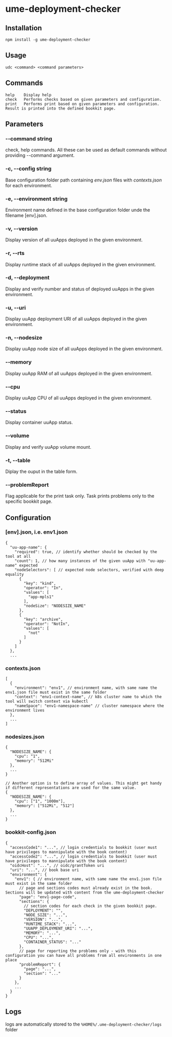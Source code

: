 # ume-deployment-checker

## Installation
```
npm install -g ume-deployment-checker
```

## Usage
```
udc <command> <command parameters>
```

## Commands
```
help    Display help
check   Performs checks based on given parameters and configuration.
print   Performs print based on given parameters and configuration. Result is printed into the defined bookkit page.
```

## Parameters

### --command string           
check, help commands. All these can be used as default commands without providing --command argument.

### -c, --config string        
Base configuration folder path containing *env.json* files with *contexts.json* for each environment.

### -e, --environment string   
Environment name defined in the base configuration folder unde the filename [env].json.

### -v, --version              
Display version of all uuApps deployed in the given environment.

### -r, --rts                  
Display runtime stack of all uuApps deployed in the given environment.

### -d, --deployment           
Display and verify number and status of deployed uuApps in the given environment.

### -u, --uri                  
Display uuApp deployment URI of all uuApps deployed in the given environment.

### -n, --nodesize             
Display uuApp node size of all uuApps deployed in the given environment.

### --memory                   
Display uuApp RAM of all uuApps deployed in the given environment.

### --cpu                      
Display uuApp CPU of all uuApps deployed in the given environment.

### --status
Display container uuApp status.

### --volume
Display and verify uuApp volume mount.

### -t, --table               
Diplay the ouput in the table form.

### --problemReport
Flag applicable for the print task only. Task prints problems only to the specific bookkit page.

## Configuration

### [env].json, i.e. env1.json
```
{
  "uu-app-name": {
    "required": true, // identify whether should be checked by the tool at all
    "count": 1, // how many instances of the given uuApp with "uu-app-name" expected 
    "nodeSelectors": [ // expected node selectors, verified with deep equality
      {
        "key": "kind",
        "operator": "In",
        "values": [
          "app-mpls1"
        ],
        "nodeSize": "NODESIZE_NAME"  
      },
      {
        "key": "archive",
        "operator": "NotIn",
        "values": [
          "not"
        ]
      }
    ]
  },
  ...
```

### contexts.json
```
[
  {
    "environment": "env1", // environment name, with same name the env1.json file must exist in the same folder
    "context": "env1-context-name", // k8s cluster name to which the tool will switch context via kubectl
    "nameSpace": "env1-namespace-name" // cluster namespace where the environment lives
  },
  ...
]
```

### nodesizes.json
```
{
  "NODESIZE_NAME": {
    "cpu": "1",
    "memory": "512Mi"
  },
  ...
}

// Another option is to define array of values. This might get handy if different representations are used for the same value.
{
  "NODESIZE_NAME": {
    "cpu": ["1", "1000m"],
    "memory": ["512Mi", "512"]
  },
  ...
}
```

### bookkit-config.json
```
{
  "accessCode1": "...", // login credentials to bookkit (user must have privileges to mannipulate with the book content)
  "accessCode2": "...", // login credentials to bookkit (user must have privileges to mannipulate with the book content)
  "oidcHost": "...", // oidc/grantToken uri
  "uri": "...", // book base uri
  "environment": {
    "env1": { // environment name, with same name the env1.json file must exist in the same folder
      // page and sections codes must already exist in the book. Sections will be updated with content from the ume-deployment-checker
      "page": "env1-page-code",
      "sections": {
        // section codes for each check in the given bookkit page.
        "DEPLOYMENT": "",
        "NODE_SIZE": "...",
        "VERSION": "...",
        "RUNTIME_STACK": "...",
        "UUAPP_DEPLOYMENT_URI": "...",
        "MEMORY": "...",
        "CPU": "...",
        "CONTAINER_STATUS": "..."
      },
      // page for reporting the problems only - with this configuration you can have all problems from all environments in one place
      "problemReport": {
        "page": "...",
        "section": "..."
      }
    },
    ...
  }
}
```

## Logs
logs are automatically stored to the ```%HOME%/.ume-deployment-checker/logs``` folder